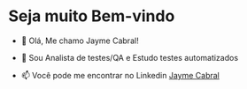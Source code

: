 
  <h1> Seja muito Bem-vindo </H1> 

- 👋 Olá, Me chamo Jayme Cabral! 

- 🌱 Sou Analista de testes/QA e Estudo testes automatizados

- 📫 Você pode me encontrar no Linkedin <a href="https://www.linkedin.com/in/jaymecabral/" target="_blank">Jayme Cabral</a>




<!---
larbac20/larbac20 is a ✨ special ✨ repository because its `README.md` (this file) appears on your GitHub profile.
You can click the Preview link to take a look at your changes.
--->
